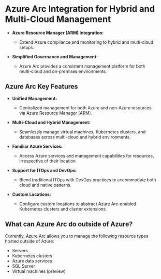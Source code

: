 # Azure Arc Integration for Hybrid and Multi-Cloud Management

- **Azure Resource Manager (ARM) Integration:**
  - Extend Azure compliance and monitoring to hybrid and multi-cloud setups.
  
- **Simplified Governance and Management:**
  - Azure Arc provides a consistent management platform for both multi-cloud and on-premises environments.


## Azure Arc Key Features

- **Unified Management:**
  - Centralized management for both Azure and non-Azure resources via Azure Resource Manager (ARM).
  
- **Multi-Cloud and Hybrid Management:**
  - Seamlessly manage virtual machines, Kubernetes clusters, and databases across multi-cloud and hybrid environments.
  
- **Familiar Azure Services:**
  - Access Azure services and management capabilities for resources, irrespective of their location.
  
- **Support for ITOps and DevOps:**
  - Blend traditional ITOps with DevOps practices to accommodate both cloud and native patterns.
  
- **Custom Locations:**
  - Configure custom locations to abstract Azure Arc-enabled Kubernetes clusters and cluster extensions.

## What can Azure Arc do outside of Azure?

Currently, Azure Arc allows you to manage the following resource types hosted outside of Azure:

- Servers
- Kubernetes clusters
- Azure data services
- SQL Server
- Virtual machines (preview)
